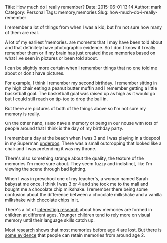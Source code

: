 Title: How much do I really remember?
Date: 2015-06-01 13:14
Author: mark
Category: Personal
Tags: memory,memories
Slug: how-much-do-i-really-remember

I remember a lot of things from when I was a kid, but I'm not sure how many of them are real.

A lot of my earliest 'memories. are moments that I may have been told about and that definitely have photographic evidence. So I don.t know if I really remember them or if my brain has just created those memories based on what I.ve seen in pictures or been told about.

I can be slightly more certain when I remember things that no one told me about or don.t have pictures.

For example, I think I remember my second birthday. I remember sitting in my high chair eating a peanut butter muffin and I remember getting a little basketball goal. The basketball goal was raised up as high as it would go but I could still reach on tip-toe to drop the ball in.

But there are pictures of both of the things above so I'm not sure my memory is really.

On the other hand, I also have a memory of being in our house with lots of people around that I think is the day of my birthday party.

I remember a day at the beach when I was 3 and I was playing in a tidepool in my Superman [underoos](http://en.wikipedia.org/wiki/Underoos). There was a small outcropping that looked like a chair and I was pretending it was my throne.

There's also something strange about the quality, the texture of the memories I'm more sure about. They seem fuzzy and indistinct, like I'm viewing the scene through bad lighting.

When I was in preschool one of my teacher's, a woman named Sarah babysat me once. I think I was 3 or 4 and she took me to the mall and bought me a chocolate chip milkshake. I remember there being some confusion about the difference between a chocolate milkshake and a vanilla milkshake with chocolate chips in it.

There's a lot of [interesting research](http://en.wikipedia.org/wiki/Memory_development) about how memories are formed in children at different ages. Younger children tend to rely more on visual memory until their language skills catch up.

Most [research](http://www.webmd.com/parenting/news/20110511/when-do-kids-form-their-first-memories) shows that most memories before age 4 are lost. But there is [some evidence](http://io9.com/5870377/new-evidence-that-children-start-forming-solid-memories-when-they-are-2-years-old) that people can retain memories from around age 2.
